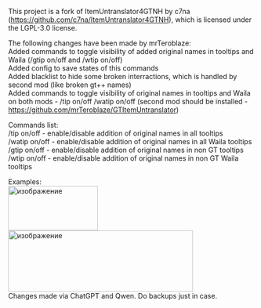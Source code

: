 This project is a fork of ItemUntranslator4GTNH by c7na (https://github.com/c7na/ItemUntranslator4GTNH), which is licensed under the LGPL-3.0 license.

The following changes have been made by mrTeroblaze:  
Added commands to toggle visibility of added original names in tooltips and Waila (/gtip on/off and /wtip on/off)  
Added config to save states of this commands  
Added blacklist to hide some broken interractions, which is handled by second mod (like broken gt++ names)  
Added commands to toggle visibility of original names in tooltips and Waila on both mods - /tip on/off /watip on/off (second mod should be installed - https://github.com/mrTeroblaze/GTItemUntranslator)  

Commands list:  
/tip on/off - enable/disable addition of original names in all tooltips  
/watip on/off - enable/disable addition of original names in all Waila tooltips  
/gtip on/off - enable/disable addition of original names in non GT tooltips 
/wtip on/off - enable/disable addition of original names in non GT Waila tooltips  

Examples:  
<img width="183" height="91" alt="изображение" src="https://github.com/user-attachments/assets/bbfb799d-dc95-48fc-9d88-ef7876a36801" />
<img width="377" height="125" alt="изображение" src="https://github.com/user-attachments/assets/06227f2f-5e33-422d-a939-da9a48a7a0ed" />  
Changes made via ChatGPT and Qwen. Do backups just in case.
